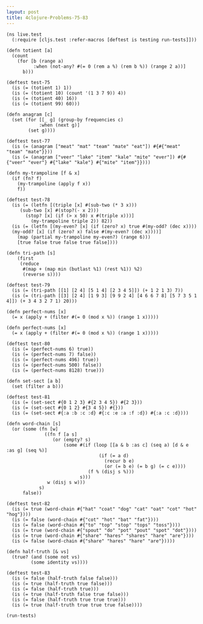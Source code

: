 ```yaml
---
layout: post
title: 4clojure-Problems-75-83
---
```


<pre><code class="language-klipse">(ns live.test
  (:require [cljs.test :refer-macros [deftest is testing run-tests]]))
  
(defn totient [a]
  (count
    (for [b (range a)
          :when (not-any? #(= 0 (rem a %) (rem b %)) (range 2 a))]
      b)))

(deftest test-75
  (is (= (totient 1) 1))
  (is (= (totient 10) (count '(1 3 7 9)) 4))
  (is (= (totient 40) 16))
  (is (= (totient 99) 60)))
  
(defn anagram [c]
  (set (for [[_ g] (group-by frequencies c)
            :when (next g)]               
        (set g))))

(deftest test-77
  (is (= (anagram ["meat" "mat" "team" "mate" "eat"]) #{#{"meat" "team" "mate"}}))
  (is (= (anagram ["veer" "lake" "item" "kale" "mite" "ever"]) #{#{"veer" "ever"} #{"lake" "kale"} #{"mite" "item"}})))
  
(defn my-trampoline [f & x]
  (if (fn? f)
    (my-trampoline (apply f x))
    f))

(deftest test-78
  (is (= (letfn [(triple [x] #(sub-two (* 3 x)))
     (sub-two [x] #(stop?(- x 2)))
       (stop? [x] (if (> x 50) x #(triple x)))]
         (my-trampoline triple 2)) 82))
  (is (= (letfn [(my-even? [x] (if (zero? x) true #(my-odd? (dec x))))
  (my-odd? [x] (if (zero? x) false #(my-even? (dec x))))]
    (map (partial my-trampoline my-even?) (range 6)))
    [true false true false true false])))
  
(defn tri-path [s]
    (first
     (reduce
      #(map + (map min (butlast %1) (rest %1)) %2)
      (reverse s))))

(deftest test-79
  (is (= (tri-path [[1] [2 4] [5 1 4] [2 3 4 5]]) (+ 1 2 1 3) 7))
  (is (= (tri-path [[3] [2 4] [1 9 3] [9 9 2 4] [4 6 6 7 8] [5 7 3 5 1 4]]) (+ 3 4 3 2 7 1) 20)))
  
(defn perfect-nums [x]
  (= x (apply + (filter #(= 0 (mod x %)) (range 1 x)))))
  
(defn perfect-nums [x]
  (= x (apply + (filter #(= 0 (mod x %)) (range 1 x)))))

(deftest test-80
  (is (= (perfect-nums 6) true))
  (is (= (perfect-nums 7) false))
  (is (= (perfect-nums 496) true))
  (is (= (perfect-nums 500) false))
  (is (= (perfect-nums 8128) true)))
  
(defn set-sect [a b]
  (set (filter a b)))

(deftest test-81
  (is (= (set-sect #{0 1 2 3} #{2 3 4 5}) #{2 3}))
  (is (= (set-sect #{0 1 2} #{3 4 5}) #{}))
  (is (= (set-sect #{:a :b :c :d} #{:c :e :a :f :d}) #{:a :c :d})))
  
(defn word-chain [s]
  (or (some (fn [w]
              ((fn f [a s]
                 (or (empty? s)
                     (some #(if (loop [[a & b :as c] (seq a) [d & e :as g] (seq %)]
                                  (if (= a d)
                                    (recur b e)
                                    (or (= b e) (= b g) (= c e))))
                              (f % (disj s %)))
                           s)))
               w (disj s w)))
            s)
      false))

(deftest test-82
  (is (= true (word-chain #{"hat" "coat" "dog" "cat" "oat" "cot" "hot" "hog"})))
  (is (= false (word-chain #{"cot" "hot" "bat" "fat"})))
  (is (= false (word-chain #{"to" "top" "stop" "tops" "toss"})))
  (is (= true (word-chain #{"spout" "do" "pot" "pout" "spot" "dot"})))
  (is (= true (word-chain #{"share" "hares" "shares" "hare" "are"})))
  (is (= false (word-chain #{"share" "hares" "hare" "are"}))))
  
(defn half-truth [& vs]
  (true? (and (some not vs)
         (some identity vs))))

(deftest test-83
  (is (= false (half-truth false false)))
  (is (= true (half-truth true false)))
  (is (= false (half-truth true)))
  (is (= true (half-truth false true false)))
  (is (= false (half-truth true true true)))
  (is (= true (half-truth true true true false))))
  
(run-tests)
</code></pre>
